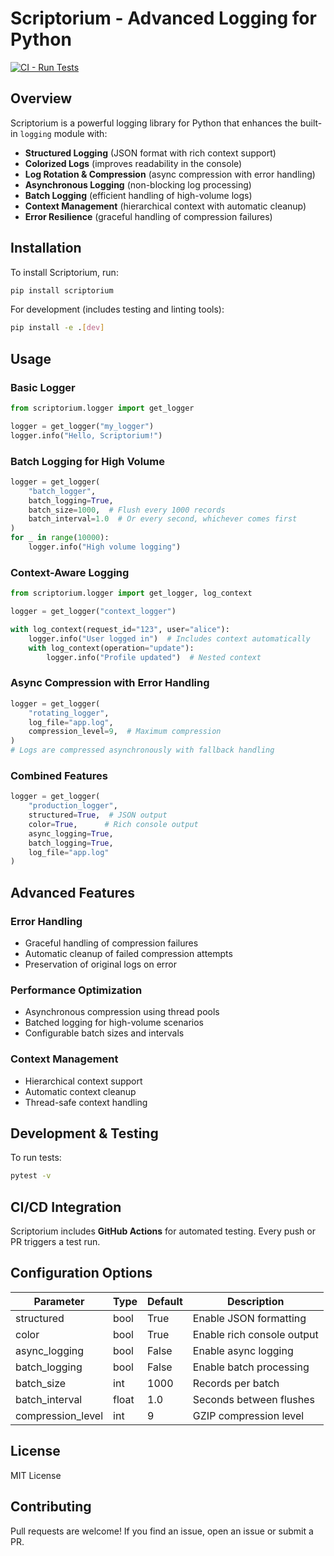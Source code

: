 # Scriptorium - Advanced Logging for Python

[![CI - Run Tests](https://github.com/rodolfo-viana/scriptorium/actions/workflows/ci.yml/badge.svg?branch=main)](https://github.com/rodolfo-viana/scriptorium/actions/workflows/ci.yml)

## Overview
Scriptorium is a powerful logging library for Python that enhances the built-in `logging` module with:

- **Structured Logging** (JSON format with rich context support)
- **Colorized Logs** (improves readability in the console)
- **Log Rotation & Compression** (async compression with error handling)
- **Asynchronous Logging** (non-blocking log processing)
- **Batch Logging** (efficient handling of high-volume logs)
- **Context Management** (hierarchical context with automatic cleanup)
- **Error Resilience** (graceful handling of compression failures)

## Installation
To install Scriptorium, run:
```sh
pip install scriptorium
```
For development (includes testing and linting tools):
```sh
pip install -e .[dev]
```

## Usage

### Basic Logger
```python
from scriptorium.logger import get_logger

logger = get_logger("my_logger")
logger.info("Hello, Scriptorium!")
```

### Batch Logging for High Volume
```python
logger = get_logger(
    "batch_logger",
    batch_logging=True,
    batch_size=1000,  # Flush every 1000 records
    batch_interval=1.0  # Or every second, whichever comes first
)
for _ in range(10000):
    logger.info("High volume logging")
```

### Context-Aware Logging
```python
from scriptorium.logger import get_logger, log_context

logger = get_logger("context_logger")

with log_context(request_id="123", user="alice"):
    logger.info("User logged in")  # Includes context automatically
    with log_context(operation="update"):
        logger.info("Profile updated")  # Nested context
```

### Async Compression with Error Handling
```python
logger = get_logger(
    "rotating_logger",
    log_file="app.log",
    compression_level=9,  # Maximum compression
)
# Logs are compressed asynchronously with fallback handling
```

### Combined Features
```python
logger = get_logger(
    "production_logger",
    structured=True,  # JSON output
    color=True,      # Rich console output
    async_logging=True,
    batch_logging=True,
    log_file="app.log"
)
```

## Advanced Features

### Error Handling
- Graceful handling of compression failures
- Automatic cleanup of failed compression attempts
- Preservation of original logs on error

### Performance Optimization
- Asynchronous compression using thread pools
- Batched logging for high-volume scenarios
- Configurable batch sizes and intervals

### Context Management
- Hierarchical context support
- Automatic context cleanup
- Thread-safe context handling

## Development & Testing
To run tests:
```sh
pytest -v
```

## CI/CD Integration
Scriptorium includes **GitHub Actions** for automated testing. Every push or PR triggers a test run.

## Configuration Options

| Parameter | Type | Default | Description |
|-----------|------|---------|-------------|
| structured | bool | True | Enable JSON formatting |
| color | bool | True | Enable rich console output |
| async_logging | bool | False | Enable async logging |
| batch_logging | bool | False | Enable batch processing |
| batch_size | int | 1000 | Records per batch |
| batch_interval | float | 1.0 | Seconds between flushes |
| compression_level | int | 9 | GZIP compression level |

## License
MIT License

## Contributing
Pull requests are welcome! If you find an issue, open an issue or submit a PR.
